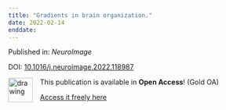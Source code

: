 ```yaml
---
title: "Gradients in brain organization."
date: 2022-02-14
enddate:
---
```


Published in: *NeuroImage*

DOI: [10.1016/j.neuroimage.2022.118987](https://doi.org/10.1016/j.neuroimage.2022.118987)

<img src="https://upload.wikimedia.org/wikipedia/commons/thumb/7/77/Open_Access_logo_PLoS_transparent.svg/800px-Open_Access_logo_PLoS_transparent.svg.png" alt="drawing" width="50" align="left"/> &nbsp;&nbsp;&nbsp;This publication is available in **Open Access**! (Gold OA)

&nbsp;&nbsp;&nbsp;<a href="https://doi.org/10.1016/j.neuroimage.2022.118987">Access it freely here</a>

